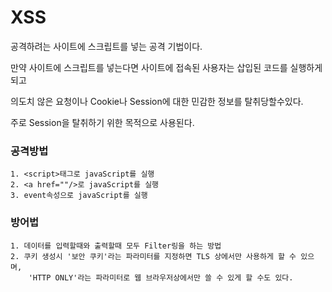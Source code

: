 # XSS
공격하려는 사이트에 스크립트를 넣는 공격 기법이다.

만약 사이트에 스크립트를 넣는다면 사이트에 접속된 사용자는 삽입된 코드를 실행하게 되고

의도치 않은 요청이나 Cookie나 Session에 대한 민감한 정보를 탈취당할수있다.

주로 Session을 탈취하기 위한 목적으로 사용된다.

### 공격방법
```
1. <script>태그로 javaScript를 실행 
2. <a href=""/>로 javaScript를 실행
3. event속성으로 javaScript를 실행
```

### 방어법
```
1. 데이터를 입력할때와 출력할때 모두 Filter링을 하는 방법
2. 쿠키 생성시 '보안 쿠키'라는 파라미터를 지정하면 TLS 상에서만 사용하게 할 수 있으며, 
    'HTTP ONLY'라는 파라미터로 웹 브라우저상에서만 쓸 수 있게 할 수도 있다.
```